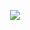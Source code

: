 <p align="center"> <a href="https://github.com/anuraghazra/github-readme-stats">
<img src="https://github-readme-stats.vercel.app/api?username=dorrelredmond&show_icons=true&theme=shades-of-purple" />
</a></p>
